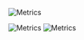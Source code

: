 <!-- If you're using "master" as default branch -->
![Metrics](https://github.com/don2vito/don2vito/blob/master/github-metrics.svg)
<!-- If you're using "main" as default branch -->
![Metrics](https://github.com/don2vito/don2vito/blob/main/github-metrics.svg)
![Metrics](https://metrics.lecoq.io/don2vito)

